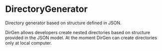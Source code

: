 # DirectoryGenerator
Directory generator based on structure defined in JSON.

DirGen allows developers create nested directories based on structure provided in the JSON model. At the moment DirGen 
can create directories only at local computer. 
